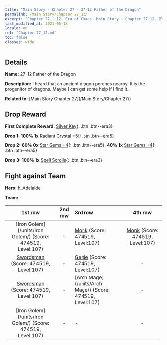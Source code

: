```yaml
---
title: "Main Story - Chapter 27 - 27-12 Father of the Dragon"
permalink: /Main Story/Chapter 27_12/
excerpt: "Chapter 27 - 12. Era of Chaos  Main Story - Chapter 27_12. 27-12 Father of the Dragon"
last_modified_at: 2021-05-18
locale: en
ref: "Chapter 27_12.md"
toc: false
classes: wide
---
```


## Details

 **Name:** 27-12 Father of the Dragon

 **Description:** I heard that an ancient dragon perches nearby. It is the progenitor of dragons. Maybe I can get some help if I find it.

 **Related to:** [Main Story Chapter 27](/Main Story/Chapter 27/)

## Drop Reward

 **First Complete Reward:** [Silver Key](/Items/con_693/){: .btn .btn--era3}

 **Drop 1:** **100% 1x** [Radiant Crystal +5](/Items/mat_101/){: .btn .btn--era5}

 **Drop 2:** **60% 0x** [Star Gems +4](/Items/mat_93/){: .btn .btn--era5}, **40% 1x** [Star Gems +4](/Items/mat_93/){: .btn .btn--era5}

 **Drop 3:** **100% 1x** [Spell Scrolls](/Items/con_694/){: .btn .btn--era3}


## Fight against Team
 **Hero:** h_Adelaide

 **Team:**


  | 1st row | 2nd row | 3rd row | 4th row |
  |:----:|:----:|:----|:----:|
  | [Iron Golem](/units/Iron Golem/) (Score: 474519, Level:107)  | - | [Monk](/units/Monk/) (Score: 474519, Level:107)  | [Monk](/units/Monk/) (Score: 474519, Level:107)  |
  | [Swordsman](/units/Swordsman/) (Score: 474519, Level:107)  | - | [Genie](/units/Genie/) (Score: 474519, Level:107)  | - |
  | [Swordsman](/units/Swordsman/) (Score: 474519, Level:107)  | - | [Arch Mage](/units/Arch Mage/) (Score: 474519, Level:107)  | - |
  | [Iron Golem](/units/Iron Golem/) (Score: 474519, Level:107)  | - | - | - |


